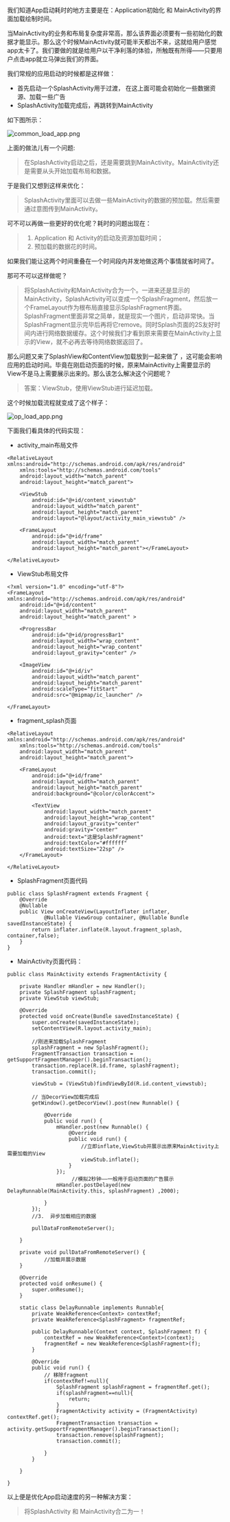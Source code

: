 
我们知道App启动耗时的地方主要是在：Application初始化 和 MainActivity的界面加载绘制时间。

当MainActivity的业务和布局复杂度非常高，那么该界面必须要有一些初始化的数据才能显示。那么这个时候MainActivity就可能半天都出不来，这就给用户感觉app太卡了。我们要做的就是给用户以干净利落的体验，所触既有所得——只要用户点击app就立马弹出我们的界面。

我们常规的应用启动的时候都是这样做：

* 首先启动一个SplashActivity用于过渡， 在这上面可能会初始化一些数据资源、加载一些广告
* SplashActivity加载完成后，再跳转到MainActivity

如下图所示：

![common_load_app.png](https://github.com/SOFTPOWER1991/note/blob/master/raw/common_load_app.png)

上面的做法儿有一个问题:

> 在SplashActivity启动之后，还是需要跳到MainActivity。MainActivity还是需要从头开始加载布局和数据。

于是我们又想到这样来优化：

> SplashActivity里面可以去做一些MainActivity的数据的预加载。然后需要通过意图传到MainActivity。

可不可以再做一些更好的优化呢？耗时的问题出现在：

> 1. Application 和 Activity的启动及资源加载时间；
> 2. 预加载的数据花的时间。

如果我们能让这两个时间重叠在一个时间段内并发地做这两个事情就省时间了。

那可不可以这样做呢？

> 将SplashActivity和MainActivity合为一个。一进来还是显示的MainActivity，SplashActivity可以变成一个SplashFragment，然后放一个FrameLayout作为根布局直接显示SplashFragment界面。
SplashFragment里面非常之简单，就是现实一个图片，启动非常快。当SplashFragment显示完毕后再将它remove。同时Splash页面的2S友好时间内进行网络数据缓存。这个时候我们才看到原来需要在MainActivity上显示的View，就不必再去等待网络数据返回了。

那么问题又来了SplashView和ContentView加载放到一起来做了 ，这可能会影响应用的启动时间。毕竟在刚启动页面的时候，原来MainActivity上需要显示的View不是马上需要展示出来的。那么该怎么解决这个问题呢？

> 答案：ViewStub，使用ViewStub进行延迟加载。

这个时候加载流程就变成了这个样子：

![op_load_app.png](https://github.com/SOFTPOWER1991/note/blob/master/raw/op_load_app.png)

下面我们看具体的代码实现：

* activity_main布局文件

```
<RelativeLayout xmlns:android="http://schemas.android.com/apk/res/android"
    xmlns:tools="http://schemas.android.com/tools"
    android:layout_width="match_parent"
    android:layout_height="match_parent">

    <ViewStub
        android:id="@+id/content_viewstub"
        android:layout_width="match_parent"
        android:layout_height="match_parent"
        android:layout="@layout/activity_main_viewstub" />

    <FrameLayout
        android:id="@+id/frame"
        android:layout_width="match_parent"
        android:layout_height="match_parent"></FrameLayout>

</RelativeLayout>
```

* ViewStub布局文件

```
<?xml version="1.0" encoding="utf-8"?>
<FrameLayout xmlns:android="http://schemas.android.com/apk/res/android"
    android:id="@+id/content"
    android:layout_width="match_parent"
    android:layout_height="match_parent" >

    <ProgressBar
        android:id="@+id/progressBar1"
        android:layout_width="wrap_content"
        android:layout_height="wrap_content"
        android:layout_gravity="center" />

    <ImageView
        android:id="@+id/iv"
        android:layout_width="match_parent"
        android:layout_height="match_parent"
        android:scaleType="fitStart"
        android:src="@mipmap/ic_launcher" />

</FrameLayout>
```

* fragment_splash页面

```
<RelativeLayout xmlns:android="http://schemas.android.com/apk/res/android"
    xmlns:tools="http://schemas.android.com/tools"
    android:layout_width="match_parent"
    android:layout_height="match_parent">

    <FrameLayout
        android:id="@+id/frame"
        android:layout_width="match_parent"
        android:layout_height="match_parent"
        android:background="@color/colorAccent">

        <TextView
            android:layout_width="match_parent"
            android:layout_height="wrap_content"
            android:layout_gravity="center"
            android:gravity="center"
            android:text="这是SplashFragment"
            android:textColor="#ffffff"
            android:textSize="22sp" />
    </FrameLayout>

</RelativeLayout>

```

* SplashFragment页面代码

```
public class SplashFragment extends Fragment {
    @Override
    @Nullable
    public View onCreateView(LayoutInflater inflater,
            @Nullable ViewGroup container, @Nullable Bundle savedInstanceState) {
        return inflater.inflate(R.layout.fragment_splash, container,false);
    }
}
```

* MainActivity页面代码：

```
public class MainActivity extends FragmentActivity {

    private Handler mHandler = new Handler();
    private SplashFragment splashFragment;
    private ViewStub viewStub;

    @Override
    protected void onCreate(Bundle savedInstanceState) {
        super.onCreate(savedInstanceState);
        setContentView(R.layout.activity_main);

        //刚进来加载SplashFragment
        splashFragment = new SplashFragment();
        FragmentTransaction transaction = getSupportFragmentManager().beginTransaction();
        transaction.replace(R.id.frame, splashFragment);
        transaction.commit();
        
        viewStub = (ViewStub)findViewById(R.id.content_viewstub);

        // 当DecorView加载完成后
        getWindow().getDecorView().post(new Runnable() {
            
            @Override
            public void run() {
                mHandler.post(new Runnable() {
                    @Override
                    public void run() {
                        //立即inflate,ViewStub并展示出原来MainActivity上需要加载的View
                        viewStub.inflate();
                    }
                });
					 //模拟2秒钟——一般用于启动页面的广告展示
                mHandler.postDelayed(new DelayRunnable(MainActivity.this, splashFragment) ,2000);

            }
        });
        //3.  异步加载相应的数据

        pullDataFromRemoteServer();
        
    }

    private void pullDataFromRemoteServer() {
			//加载并展示数据
    }

    @Override
    protected void onResume() {
        super.onResume();
    }
    
    static class DelayRunnable implements Runnable{
        private WeakReference<Context> contextRef;
        private WeakReference<SplashFragment> fragmentRef;
        
        public DelayRunnable(Context context, SplashFragment f) {
            contextRef = new WeakReference<Context>(context);
            fragmentRef = new WeakReference<SplashFragment>(f);
        }

        @Override
        public void run() {
            // 移除fragment
            if(contextRef!=null){
                SplashFragment splashFragment = fragmentRef.get();
                if(splashFragment==null){
                    return;
                }
                FragmentActivity activity = (FragmentActivity) contextRef.get();
                FragmentTransaction transaction = activity.getSupportFragmentManager().beginTransaction();
                transaction.remove(splashFragment);
                transaction.commit();
                
            }
        }
        
    }

}

```

以上便是优化App启动速度的另一种解决方案：

> 将SplashActivity 和 MainActivity合二为一！

